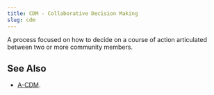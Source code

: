 ```yaml
---
title: CDM - Collaborative Decision Making
slug: cdm
---
```


A process focused on how to decide on a course of action articulated between
two or more community members.

## See Also

* [A-CDM](a-cdm.md).
